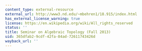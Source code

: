 ```yaml
---
content_type: external-resource
external_url: http://www3.nd.edu/~mbehren1/18.915/index.html
has_external_license_warning: true
license: https://en.wikipedia.org/wiki/All_rights_reserved
status: ''
title: Seminar on Algebraic Topology (Fall 2013)
uid: 365dfab2-9cdf-42fa-84ad-72611743426d
wayback_url: ''
---
```

